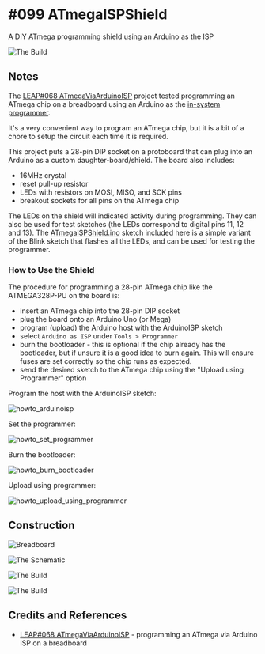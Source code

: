 # #099 ATmegaISPShield

A DIY ATmega programming shield using an Arduino as the ISP

![The Build](./assets/ATmegaISPShield_build.jpg?raw=true)

## Notes

The [LEAP#068 ATmegaViaArduinoISP](../ATmegaViaArduinoISP) project tested programming an ATmega chip on a breadboard using an Arduino as the
[in-system programmer](https://en.wikipedia.org/wiki/In-system_programming).

It's a very convenient way to program an ATmega chip, but it is a bit of a chore to setup the circuit each time it is required.

This project puts a 28-pin DIP socket on a protoboard that can plug into an Arduino as a custom daughter-board/shield. The board also includes:
* 16MHz crystal
* reset pull-up resistor
* LEDs with resistors on MOSI, MISO, and SCK pins
* breakout sockets for all pins on the ATmega chip

The LEDs on the shield will indicated activity during programming. They can also be used for test sketches (the LEDs correspond to digital pins 11, 12 and 13).
The [ATmegaISPShield.ino](./ATmegaISPShield.ino) sketch included here is a simple variant of the Blink sketch that flashes all the LEDs, and can be used for testing the programmer.

### How to Use the Shield

The procedure for programming a 28-pin ATmega chip like the ATMEGA328P-PU on the board is:

* insert an ATmega chip into the 28-pin DIP socket
* plug the board onto an Arduino Uno (or Mega)
* program (upload) the Arduino host with the ArduinoISP sketch
* select `Arduino as ISP` under `Tools > Programmer`
* burn the bootloader - this is optional if the chip already has the bootloader, but if unsure it is a good idea to burn again. This will ensure fuses are set correctly so the chip runs as expected.
* send the desired sketch to the ATmega chip using the "Upload using Programmer" option

Program the host with the ArduinoISP sketch:

![howto_arduinoisp](./assets/howto_arduinoisp.png?raw=true)

Set the programmer:

![howto_set_programmer](./assets/howto_set_programmer.png?raw=true)

Burn the bootloader:

![howto_burn_bootloader](./assets/howto_burn_bootloader.png?raw=true)

Upload using programmer:

![howto_upload_using_programmer](./assets/howto_upload_using_programmer.png?raw=true)

## Construction

![Breadboard](./assets/ATmegaISPShield_bb.jpg?raw=true)

![The Schematic](./assets/ATmegaISPShield_schematic.jpg?raw=true)

![The Build](./assets/ATmegaISPShield_build.jpg?raw=true)

![The Build](./assets/ATmegaISPShield_pcb.jpg?raw=true)

## Credits and References

* [LEAP#068 ATmegaViaArduinoISP](../ATmegaViaArduinoISP) - programming an ATmega via Arduino ISP on a breadboard
